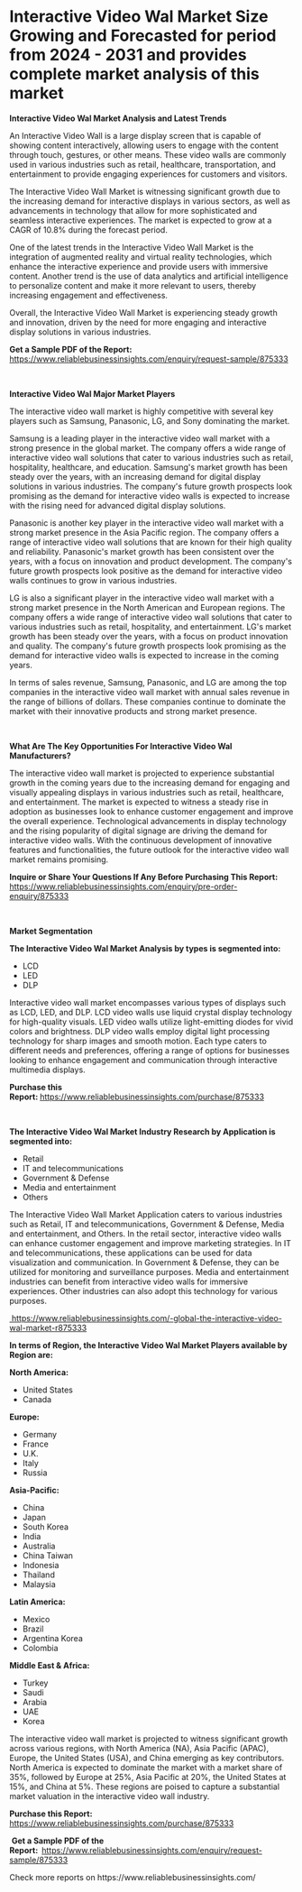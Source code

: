 <p><h1>Interactive Video Wal Market Size Growing and Forecasted for period from 2024 - 2031 and provides complete market analysis of this market</h1></p><p><strong>Interactive Video Wal Market Analysis and Latest Trends</strong></p>
<p><p>An Interactive Video Wall is a large display screen that is capable of showing content interactively, allowing users to engage with the content through touch, gestures, or other means. These video walls are commonly used in various industries such as retail, healthcare, transportation, and entertainment to provide engaging experiences for customers and visitors.</p><p>The Interactive Video Wall Market is witnessing significant growth due to the increasing demand for interactive displays in various sectors, as well as advancements in technology that allow for more sophisticated and seamless interactive experiences. The market is expected to grow at a CAGR of 10.8% during the forecast period.</p><p>One of the latest trends in the Interactive Video Wall Market is the integration of augmented reality and virtual reality technologies, which enhance the interactive experience and provide users with immersive content. Another trend is the use of data analytics and artificial intelligence to personalize content and make it more relevant to users, thereby increasing engagement and effectiveness.</p><p>Overall, the Interactive Video Wall Market is experiencing steady growth and innovation, driven by the need for more engaging and interactive display solutions in various industries.</p></p>
<p><strong>Get a Sample PDF of the Report:&nbsp;</strong> <a href="https://www.reliablebusinessinsights.com/enquiry/request-sample/875333">https://www.reliablebusinessinsights.com/enquiry/request-sample/875333</a></p>
<p>&nbsp;</p>
<p><strong>Interactive Video Wal Major Market Players</strong></p>
<p><p>The interactive video wall market is highly competitive with several key players such as Samsung, Panasonic, LG, and Sony dominating the market. </p><p>Samsung is a leading player in the interactive video wall market with a strong presence in the global market. The company offers a wide range of interactive video wall solutions that cater to various industries such as retail, hospitality, healthcare, and education. Samsung's market growth has been steady over the years, with an increasing demand for digital display solutions in various industries. The company's future growth prospects look promising as the demand for interactive video walls is expected to increase with the rising need for advanced digital display solutions.</p><p>Panasonic is another key player in the interactive video wall market with a strong market presence in the Asia Pacific region. The company offers a range of interactive video wall solutions that are known for their high quality and reliability. Panasonic's market growth has been consistent over the years, with a focus on innovation and product development. The company's future growth prospects look positive as the demand for interactive video walls continues to grow in various industries.</p><p>LG is also a significant player in the interactive video wall market with a strong market presence in the North American and European regions. The company offers a wide range of interactive video wall solutions that cater to various industries such as retail, hospitality, and entertainment. LG's market growth has been steady over the years, with a focus on product innovation and quality. The company's future growth prospects look promising as the demand for interactive video walls is expected to increase in the coming years.</p><p>In terms of sales revenue, Samsung, Panasonic, and LG are among the top companies in the interactive video wall market with annual sales revenue in the range of billions of dollars. These companies continue to dominate the market with their innovative products and strong market presence.</p></p>
<p>&nbsp;</p>
<p><strong>What Are The Key Opportunities For Interactive Video Wal Manufacturers?</strong></p>
<p><p>The interactive video wall market is projected to experience substantial growth in the coming years due to the increasing demand for engaging and visually appealing displays in various industries such as retail, healthcare, and entertainment. The market is expected to witness a steady rise in adoption as businesses look to enhance customer engagement and improve the overall experience. Technological advancements in display technology and the rising popularity of digital signage are driving the demand for interactive video walls. With the continuous development of innovative features and functionalities, the future outlook for the interactive video wall market remains promising.</p></p>
<p><strong>Inquire or Share Your Questions If Any Before Purchasing This Report:</strong> <a href="https://www.reliablebusinessinsights.com/enquiry/pre-order-enquiry/875333">https://www.reliablebusinessinsights.com/enquiry/pre-order-enquiry/875333</a></p>
<p>&nbsp;</p>
<p><strong>Market Segmentation</strong></p>
<p><strong>The Interactive Video Wal Market Analysis by types is segmented into:</strong></p>
<p><ul><li>LCD</li><li>LED</li><li>DLP</li></ul></p>
<p><p>Interactive video wall market encompasses various types of displays such as LCD, LED, and DLP. LCD video walls use liquid crystal display technology for high-quality visuals. LED video walls utilize light-emitting diodes for vivid colors and brightness. DLP video walls employ digital light processing technology for sharp images and smooth motion. Each type caters to different needs and preferences, offering a range of options for businesses looking to enhance engagement and communication through interactive multimedia displays.</p></p>
<p><strong>Purchase this Report:&nbsp;</strong><a href="https://www.reliablebusinessinsights.com/purchase/875333">https://www.reliablebusinessinsights.com/purchase/875333</a></p>
<p>&nbsp;</p>
<p><strong>The Interactive Video Wal Market Industry Research by Application is segmented into:</strong></p>
<p><ul><li>Retail</li><li>IT and telecommunications</li><li>Government & Defense</li><li>Media and entertainment</li><li>Others</li></ul></p>
<p><p>The Interactive Video Wall Market Application caters to various industries such as Retail, IT and telecommunications, Government & Defense, Media and entertainment, and Others. In the retail sector, interactive video walls can enhance customer engagement and improve marketing strategies. In IT and telecommunications, these applications can be used for data visualization and communication. In Government & Defense, they can be utilized for monitoring and surveillance purposes. Media and entertainment industries can benefit from interactive video walls for immersive experiences. Other industries can also adopt this technology for various purposes.</p></p>
<p><a href="https://www.reliablebusinessinsights.com/-global-the-interactive-video-wal-market-r875333">&nbsp;https://www.reliablebusinessinsights.com/-global-the-interactive-video-wal-market-r875333</a></p>
<p><strong>In terms of Region, the Interactive Video Wal Market Players available by Region are:</strong></p>
<p>
    <p> <strong> North America: </strong>
        <ul>
            <li>United States</li>
            <li>Canada</li>
        </ul>
        </p> 
    <p> <strong> Europe: </strong>
        <ul>
            <li>Germany</li>
            <li>France</li>
            <li>U.K.</li>
            <li>Italy</li>
            <li>Russia</li>
        </ul>
        </p> 
    <p> <strong> Asia-Pacific: </strong>
        <ul>
            <li>China</li>
            <li>Japan</li>
            <li>South Korea</li>
            <li>India</li>
            <li>Australia</li>
            <li>China Taiwan</li>
            <li>Indonesia</li>
            <li>Thailand</li>
            <li>Malaysia</li>
        </ul>
        </p> 
    <p> <strong> Latin America: </strong>
        <ul>
            <li>Mexico</li>
            <li>Brazil</li>
            <li>Argentina Korea</li>
            <li>Colombia</li>
        </ul>
        </p> 
    <p> <strong> Middle East & Africa: </strong>
        <ul>
            <li>Turkey</li>
            <li>Saudi</li>
            <li>Arabia</li>
            <li>UAE</li>
            <li>Korea</li>
        </ul>
    </p>
    </p>
<p><p>The interactive video wall market is projected to witness significant growth across various regions, with North America (NA), Asia Pacific (APAC), Europe, the United States (USA), and China emerging as key contributors. North America is expected to dominate the market with a market share of 35%, followed by Europe at 25%, Asia Pacific at 20%, the United States at 15%, and China at 5%. These regions are poised to capture a substantial market valuation in the interactive video wall industry.</p></p>
<p><strong>Purchase this Report: </strong><a href="https://www.reliablebusinessinsights.com/purchase/875333">https://www.reliablebusinessinsights.com/purchase/875333</a></p>
<p>&nbsp;<strong>Get a Sample PDF of the Report:&nbsp;&nbsp;</strong><a href="https://www.reliablebusinessinsights.com/enquiry/request-sample/875333">https://www.reliablebusinessinsights.com/enquiry/request-sample/875333</a></p>
<p><strong></strong></p>
<p>Check more reports on https://www.reliablebusinessinsights.com/</p>